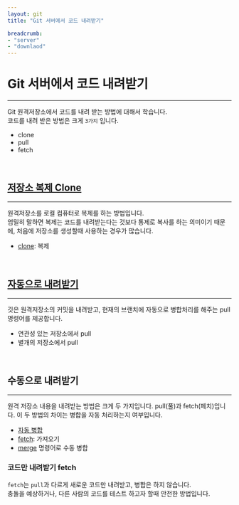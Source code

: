 ```yaml
---
layout: git
title: "Git 서버에서 코드 내려받기"

breadcrumb:
- "server"
- "downlaod"
---
```


# Git 서버에서 코드 내려받기
---
Git 원격저장소에서 코드를 내려 받는 방법에 대해서 학습니다.  
코드를 내려 받은 방법은 크게 `3가지` 입니다.  

* clone
* pull
* fetch

<br>

## [저장소 복제 Clone](clone)
---
원격저장소를 로컬 컴퓨터로 복제를 하는 방법입니다.  
엄밀히 말하면 복제는 코드를 내려받는다는 것보다 통제로 복사를 하는 의미이기 때문에, 처음에 저장소를 생성할때 사용하는 경우가 많습니다.

+ [clone](clone): 복제 

<br>

## [자동으로 내려받기](pull)
---
깃은 원격저장소의 커밋을 내려받고, 현재의 브랜치에 자동으로 병합처리를 해주는 pull 명령어를 제공합니다.  

* 연관성 있는 저장소에서 pull
* 별개의 저장소에서 pull

<br>

## 수동으로 내려받기
---
원격 저장소 내용을 내려받는 방법은 크게 두 가지입니다. pull(풀)과 fetch(페치)입니다. 이 두 방법의 차이는 병합을 자동 처리하는지 여부입니다. 

+ [자동 병합](fetch#1) 
+ [fetch](fetch#2): 가져오기 
+ [merge](fetch#3) 명령어로 수동 병합 

### 코드만 내려받기 fetch
`fetch`는 `pull`과 다르게 새로운 코드만 내려받고, 병합은 하지 않습니다.  
충돌을 예상하거나, 다른 사람의 코드를 테스트 하고자 할때 안전한 방법입니다.

<br>
